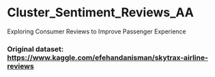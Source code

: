 # Cluster_Sentiment_Reviews_AA
Exploring Consumer Reviews to Improve Passenger Experience

### Original dataset: https://www.kaggle.com/efehandanisman/skytrax-airline-reviews
